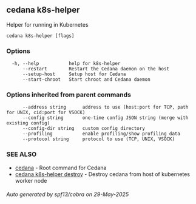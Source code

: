 ## cedana k8s-helper

Helper for running in Kubernetes

```
cedana k8s-helper [flags]
```

### Options

```
  -h, --help           help for k8s-helper
      --restart        Restart the Cedana daemon on the host
      --setup-host     Setup host for Cedana
      --start-chroot   Start chroot and Cedana daemon
```

### Options inherited from parent commands

```
      --address string      address to use (host:port for TCP, path for UNIX, cid:port for VSOCK)
      --config string       one-time config JSON string (merge with existing config)
      --config-dir string   custom config directory
      --profiling           enable profiling/show profiling data
      --protocol string     protocol to use (TCP, UNIX, VSOCK)
```

### SEE ALSO

* [cedana](cedana.md)	 - Root command for Cedana
* [cedana k8s-helper destroy](cedana_k8s-helper_destroy.md)	 - Destroy cedana from host of kubernetes worker node

###### Auto generated by spf13/cobra on 29-May-2025

